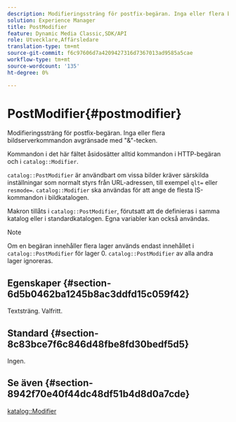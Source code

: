 ```yaml
---
description: Modifieringssträng för postfix-begäran. Inga eller flera bildserverkommandon avgränsade med "&"-tecken.
solution: Experience Manager
title: PostModifier
feature: Dynamic Media Classic,SDK/API
role: Utvecklare,Affärsledare
translation-type: tm+mt
source-git-commit: f6c97606d7a4209427316d7367013ad9585a5cae
workflow-type: tm+mt
source-wordcount: '135'
ht-degree: 0%

---
```



# PostModifier{#postmodifier}

Modifieringssträng för postfix-begäran. Inga eller flera bildserverkommandon avgränsade med &quot;&amp;&quot;-tecken.

Kommandon i det här fältet åsidosätter alltid kommandon i HTTP-begäran och i `catalog::Modifier`.

`catalog::PostModifier` är användbart om vissa bilder kräver särskilda inställningar som normalt styrs från URL-adressen, till exempel  `qlt=` eller  `resmode=`. `catalog::Modifier` ska användas för att ange de flesta IS-kommandon i bildkatalogen.

Makron tillåts i `catalog::PostModifier`, förutsatt att de definieras i samma katalog eller i standardkatalogen. Egna variabler kan också användas.

>[!NOTE]
>
>Om en begäran innehåller flera lager används endast innehållet i `catalog::PostModifier` för lager 0. `catalog::PostModifier` av alla andra lager ignoreras.

## Egenskaper {#section-6d5b0462ba1245b8ac3ddfd15c059f42}

Textsträng. Valfritt.

## Standard {#section-8c83bce7f6c846d48fbe8fd30bedf5d5}

Ingen.

## Se även {#section-8942f70e40f44dc48df51b4d8d0a7cde}

[katalog::Modifier](../../../../../../is-api/image-catalog/image-serving-api-ref/c-image-catalog-reference/c-image-svg-data-reference/c-image-data-reference/r-modifier-cat.md#reference-d2c6884b3a2248fab81a112d27969834)
